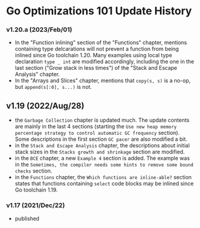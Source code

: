 
# Go Optimizations 101 Update History

### v1.20.a (2023/Feb/01)

* In the "Function inlining" section of the "Functions" chapter, mentions containing type delcarations will not prevent a function from being inlined since Go toolchain 1.20. Many examples using local type declaration `type _ int` are modified accordingly, including the one in the last section ("Grow stack in less times") of the "Stack and Escape Analysis" chapter.
* In the "Arrays and Slices" chapter, mentions that `copy(s, s)` is a no-op, but `append(s[:0], s...)` is not.

## v1.19 (2022/Aug/28)

* the `Garbage Collection` chapter is updated much. The update contents are mainly in the last 4 sections (starting the `Use new heap memory percentage strategy to control automatic GC frequency` section). Some descriptions in the first section `GC pacer` are also modified a bit.
* in the `Stack and Escape Analysis` chapter, the descriptions about initial stack sizes in the `Stacks growth and shrinkage` section are modified.
* in the `BCE` chapter, a new `Example 4` section is added. The example was in the `Sometimes, the compiler needs some hints to remove some bound checks` section.
* in the `Functions` chapter, the `Which functions are inline-able?` section states that functions containing `select` code blocks may be inlined since Go toolchain 1.19.

### v1.17 (2021/Dec/22)

* published
